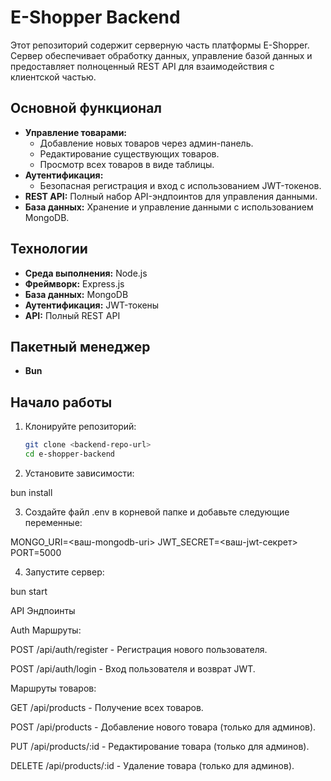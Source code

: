 # E-Shopper Backend

Этот репозиторий содержит серверную часть платформы E-Shopper. Сервер обеспечивает обработку данных, управление базой данных и предоставляет полноценный REST API для взаимодействия с клиентской частью.

## Основной функционал

- **Управление товарами:**
  - Добавление новых товаров через админ-панель.
  - Редактирование существующих товаров.
  - Просмотр всех товаров в виде таблицы.
- **Аутентификация:**
  - Безопасная регистрация и вход с использованием JWT-токенов.
- **REST API:** Полный набор API-эндпоинтов для управления данными.
- **База данных:** Хранение и управление данными с использованием MongoDB.

## Технологии

- **Среда выполнения:** Node.js
- **Фреймворк:** Express.js
- **База данных:** MongoDB
- **Аутентификация:** JWT-токены
- **API:** Полный REST API

## Пакетный менеджер

- **Bun**

## Начало работы

1. Клонируйте репозиторий:

   ```bash
   git clone <backend-repo-url>
   cd e-shopper-backend

   ```

2. Установите зависимости:

bun install

3. Создайте файл .env в корневой папке и добавьте следующие переменные:

MONGO_URI=<ваш-mongodb-uri>
JWT_SECRET=<ваш-jwt-секрет>
PORT=5000

4. Запустите сервер:

bun start

API Эндпоинты

Auth Маршруты:

POST /api/auth/register - Регистрация нового пользователя.

POST /api/auth/login - Вход пользователя и возврат JWT.

Маршруты товаров:

GET /api/products - Получение всех товаров.

POST /api/products - Добавление нового товара (только для админов).

PUT /api/products/:id - Редактирование товара (только для админов).

DELETE /api/products/:id - Удаление товара (только для админов).
